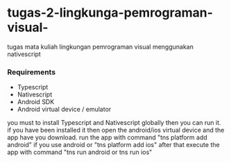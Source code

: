 # tugas-2-lingkunga-pemrograman-visual-
tugas mata kuliah lingkungan pemrograman visual menggunakan nativescript

<h3><b>Requirements</b></h3>
<ul>
  <li>Typescript</li>
  <li>Nativescript</li>
  <li>Android SDK</li>
  <li>Android virtual device / emulator</li>
</ul>

<p>
  you must to install Typescript and Nativescript globally then you can run it. if you have been installed it then open the android/ios virtual device and the app have you download.
  run the app with command "tns platform add android" if you use android or "tns platform add ios" after that execute the app with command "tns run android or tns run ios" 
</p>
